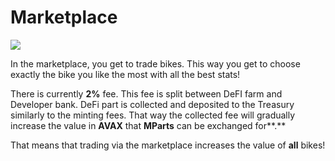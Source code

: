 # Marketplace

![](../.gitbook/assets/Marketplace\_banner\_01.png)

In the marketplace, you get to trade bikes. This way you get to choose exactly the bike you like the most with all the best stats!

There is currently **2%** fee. This fee is split between DeFI farm and Developer bank. DeFi part is collected and deposited to the Treasury similarly to the minting fees. That way the collected fee will gradually increase the value in **AVAX** that **MParts** can be exchanged for**.**

That means that trading via the marketplace increases the value of **all** bikes!
